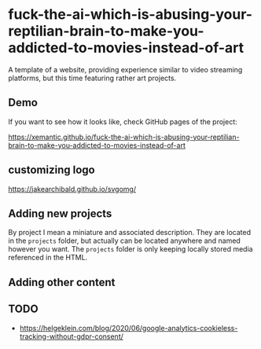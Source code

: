 # fuck-the-ai-which-is-abusing-your-reptilian-brain-to-make-you-addicted-to-movies-instead-of-art

A template of a website, providing experience similar to video streaming platforms,
but this time featuring rather art projects.

## Demo

If you want to see how it looks like, check GitHub pages of the project:

https://xemantic.github.io/fuck-the-ai-which-is-abusing-your-reptilian-brain-to-make-you-addicted-to-movies-instead-of-art

## customizing logo

https://jakearchibald.github.io/svgomg/

## Adding new projects

By project I mean a miniature and associated description. They are located
in the `projects` folder, but actually can be located anywhere and named however
you want. The `projects` folder is only keeping locally stored media referenced in the HTML.

## Adding other content

## TODO

* https://helgeklein.com/blog/2020/06/google-analytics-cookieless-tracking-without-gdpr-consent/
